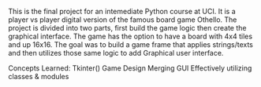 This is the final project for an intemediate Python course at UCI. 
It is a player vs player digital version of the famous board game Othello.
The project is divided into two parts, first build the game logic then create the
graphical interface. The game has the option to have a board with 4x4 tiles and up 16x16. 
The goal was to build a game frame that applies strings/texts and then utilizes those same
logic to add Graphical user interface. 

Concepts Learned:
Tkinter()
Game Design
Merging GUI 
Effectively utilizing classes & modules
